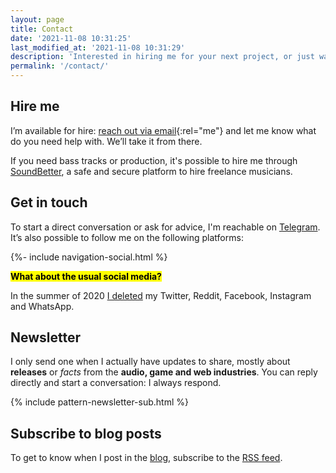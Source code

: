 ```yaml
---
layout: page
title: Contact
date: '2021-11-08 10:31:25'
last_modified_at: '2021-11-08 10:31:29'
description: 'Interested in hiring me for your next project, or just want to connect? Find all the info, including (some) social media and my irregular newsletter.'
permalink: '/contact/'
---
```

## Hire me

I’m available for hire: [reach out via email](mailto:hello@minutestomidnight.co.uk){:rel="me"} and let me know what do you need help with. We’ll take it from there. 

If you need bass tracks or production, it's possible to hire me through [SoundBetter](https://soundbetter.com/profiles/206552-minutes-to-midnight), a safe and secure platform to hire freelance musicians.

## Get in touch

To start a direct conversation or ask for advice, I'm reachable on [Telegram](https://t.me/minutes2midnight). It&rsquo;s also possible to follow me on the following platforms:

<div class="d-flex justify-content-center my-5">{%- include navigation-social.html %}</div>

<div class="alert alert-background-d-10 px-4 py-4" role="alert">
  <p class="text-center"><mark class="m2m-highlight text-center fw-bold px-2"><strong>What about the usual social media?</strong></mark></p>
  <p class="detached">In the summer of 2020 <a href="/blog/escape-from-social-media/">I deleted</a> my Twitter, Reddit, Facebook, Instagram and WhatsApp.</p>
</div>

## Newsletter

I only send one when I actually have updates to share, mostly about **releases** or *facts* from the **audio, game and web industries**. You can reply directly and start a conversation: I always respond.

{% include pattern-newsletter-sub.html %}

## Subscribe to blog posts

To get to know when I post in the [blog](/blog/), subscribe to the [RSS feed](/feed.xml).